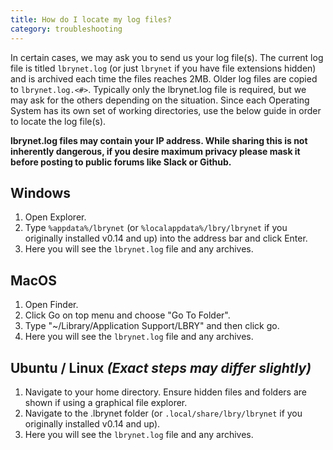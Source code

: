 ```yaml
---
title: How do I locate my log files?
category: troubleshooting
---
```


In certain cases, we may ask you to send us your log file(s).  The current log file is titled `lbrynet.log` (or just `lbrynet` if you have file extensions hidden) and is archived each time the files reaches 2MB. Older log files are copied to `lbrynet.log.<#>`. Typically only the lbrynet.log file is required, but we may ask for the others depending on the situation.  Since each Operating System has its own set of working directories, use the below guide in order to locate the log file(s).

 **lbrynet.log files may contain your IP address. While sharing this is not inherently dangerous, if you desire maximum privacy please mask it before posting to public forums like Slack or Github.**

## Windows
1. Open Explorer.
1. Type `%appdata%/lbrynet` (or `%localappdata%/lbry/lbrynet` if you originally installed v0.14 and up) into the address bar and click Enter.
2. Here you will see the `lbrynet.log` file and any archives. 

## MacOS
1. Open Finder.
1. Click Go on top menu and choose "Go To Folder".
1. Type "~/Library/Application Support/LBRY" and then click go.
2. Here you will see the `lbrynet.log` file and any archives. 

## Ubuntu / Linux *(Exact steps may differ slightly)* 
1. Navigate to your home directory. Ensure hidden files and folders are shown if using a graphical file explorer.
2. Navigate to the .lbrynet folder (or `.local/share/lbry/lbrynet` if you originally installed v0.14 and up).
3. Here you will see the `lbrynet.log` file and any archives. 
